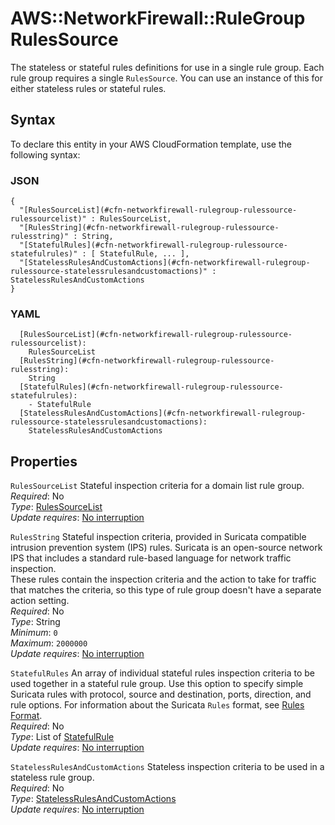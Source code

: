 # AWS::NetworkFirewall::RuleGroup RulesSource<a name="aws-properties-networkfirewall-rulegroup-rulessource"></a>

The stateless or stateful rules definitions for use in a single rule group\. Each rule group requires a single `RulesSource`\. You can use an instance of this for either stateless rules or stateful rules\. 

## Syntax<a name="aws-properties-networkfirewall-rulegroup-rulessource-syntax"></a>

To declare this entity in your AWS CloudFormation template, use the following syntax:

### JSON<a name="aws-properties-networkfirewall-rulegroup-rulessource-syntax.json"></a>

```
{
  "[RulesSourceList](#cfn-networkfirewall-rulegroup-rulessource-rulessourcelist)" : RulesSourceList,
  "[RulesString](#cfn-networkfirewall-rulegroup-rulessource-rulesstring)" : String,
  "[StatefulRules](#cfn-networkfirewall-rulegroup-rulessource-statefulrules)" : [ StatefulRule, ... ],
  "[StatelessRulesAndCustomActions](#cfn-networkfirewall-rulegroup-rulessource-statelessrulesandcustomactions)" : StatelessRulesAndCustomActions
}
```

### YAML<a name="aws-properties-networkfirewall-rulegroup-rulessource-syntax.yaml"></a>

```
  [RulesSourceList](#cfn-networkfirewall-rulegroup-rulessource-rulessourcelist): 
    RulesSourceList
  [RulesString](#cfn-networkfirewall-rulegroup-rulessource-rulesstring): 
    String
  [StatefulRules](#cfn-networkfirewall-rulegroup-rulessource-statefulrules): 
    - StatefulRule
  [StatelessRulesAndCustomActions](#cfn-networkfirewall-rulegroup-rulessource-statelessrulesandcustomactions): 
    StatelessRulesAndCustomActions
```

## Properties<a name="aws-properties-networkfirewall-rulegroup-rulessource-properties"></a>

`RulesSourceList`  <a name="cfn-networkfirewall-rulegroup-rulessource-rulessourcelist"></a>
Stateful inspection criteria for a domain list rule group\.   
*Required*: No  
*Type*: [RulesSourceList](aws-properties-networkfirewall-rulegroup-rulessourcelist.md)  
*Update requires*: [No interruption](https://docs.aws.amazon.com/AWSCloudFormation/latest/UserGuide/using-cfn-updating-stacks-update-behaviors.html#update-no-interrupt)

`RulesString`  <a name="cfn-networkfirewall-rulegroup-rulessource-rulesstring"></a>
Stateful inspection criteria, provided in Suricata compatible intrusion prevention system \(IPS\) rules\. Suricata is an open\-source network IPS that includes a standard rule\-based language for network traffic inspection\.  
These rules contain the inspection criteria and the action to take for traffic that matches the criteria, so this type of rule group doesn't have a separate action setting\.  
*Required*: No  
*Type*: String  
*Minimum*: `0`  
*Maximum*: `2000000`  
*Update requires*: [No interruption](https://docs.aws.amazon.com/AWSCloudFormation/latest/UserGuide/using-cfn-updating-stacks-update-behaviors.html#update-no-interrupt)

`StatefulRules`  <a name="cfn-networkfirewall-rulegroup-rulessource-statefulrules"></a>
An array of individual stateful rules inspection criteria to be used together in a stateful rule group\. Use this option to specify simple Suricata rules with protocol, source and destination, ports, direction, and rule options\. For information about the Suricata `Rules` format, see [Rules Format](https://suricata.readthedocs.iorules/intro.html#)\.   
*Required*: No  
*Type*: List of [StatefulRule](aws-properties-networkfirewall-rulegroup-statefulrule.md)  
*Update requires*: [No interruption](https://docs.aws.amazon.com/AWSCloudFormation/latest/UserGuide/using-cfn-updating-stacks-update-behaviors.html#update-no-interrupt)

`StatelessRulesAndCustomActions`  <a name="cfn-networkfirewall-rulegroup-rulessource-statelessrulesandcustomactions"></a>
Stateless inspection criteria to be used in a stateless rule group\.   
*Required*: No  
*Type*: [StatelessRulesAndCustomActions](aws-properties-networkfirewall-rulegroup-statelessrulesandcustomactions.md)  
*Update requires*: [No interruption](https://docs.aws.amazon.com/AWSCloudFormation/latest/UserGuide/using-cfn-updating-stacks-update-behaviors.html#update-no-interrupt)